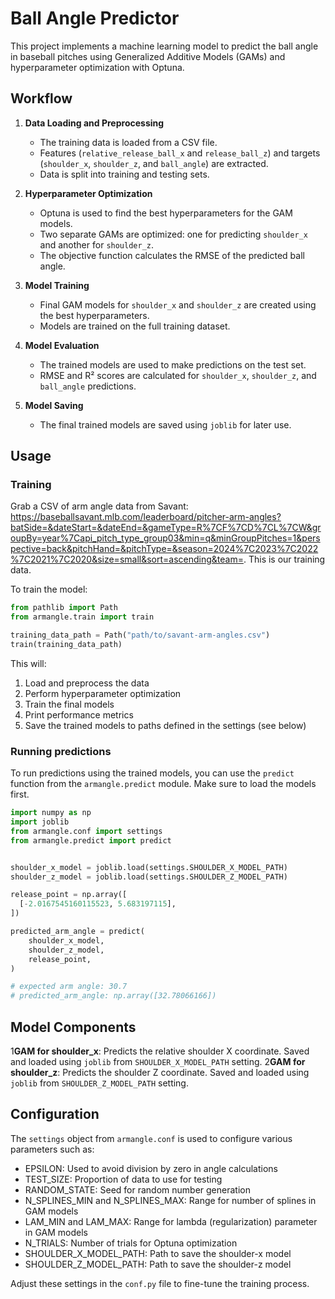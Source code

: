 # Ball Angle Predictor

This project implements a machine learning model to predict the ball angle in baseball pitches using Generalized Additive Models (GAMs) and hyperparameter optimization with Optuna.

## Workflow

1. **Data Loading and Preprocessing**
   - The training data is loaded from a CSV file.
   - Features (`relative_release_ball_x` and `release_ball_z`) and targets (`shoulder_x`, `shoulder_z`, and `ball_angle`) are extracted.
   - Data is split into training and testing sets.

2. **Hyperparameter Optimization**
   - Optuna is used to find the best hyperparameters for the GAM models.
   - Two separate GAMs are optimized: one for predicting `shoulder_x` and another for `shoulder_z`.
   - The objective function calculates the RMSE of the predicted ball angle.

3. **Model Training**
   - Final GAM models for `shoulder_x` and `shoulder_z` are created using the best hyperparameters.
   - Models are trained on the full training dataset.

4. **Model Evaluation**
   - The trained models are used to make predictions on the test set.
   - RMSE and R² scores are calculated for `shoulder_x`, `shoulder_z`, and `ball_angle` predictions.

5. **Model Saving**
   - The final trained models are saved using `joblib` for later use.

## Usage

### Training

Grab a CSV of arm angle data from Savant: https://baseballsavant.mlb.com/leaderboard/pitcher-arm-angles?batSide=&dateStart=&dateEnd=&gameType=R%7CF%7CD%7CL%7CW&groupBy=year%7Capi_pitch_type_group03&min=q&minGroupPitches=1&perspective=back&pitchHand=&pitchType=&season=2024%7C2023%7C2022%7C2021%7C2020&size=small&sort=ascending&team=. This is our training data.

To train the model:

```python
from pathlib import Path
from armangle.train import train

training_data_path = Path("path/to/savant-arm-angles.csv")
train(training_data_path)
```

This will:
1. Load and preprocess the data
2. Perform hyperparameter optimization
3. Train the final models
4. Print performance metrics
5. Save the trained models to paths defined in the settings (see below)

### Running predictions

To run predictions using the trained models, you can use the `predict` function from the `armangle.predict` module. Make sure to load the models first.

```python
import numpy as np
import joblib
from armangle.conf import settings
from armangle.predict import predict


shoulder_x_model = joblib.load(settings.SHOULDER_X_MODEL_PATH)
shoulder_z_model = joblib.load(settings.SHOULDER_Z_MODEL_PATH)

release_point = np.array([
  [-2.0167545160115523, 5.683197115],
])

predicted_arm_angle = predict(
    shoulder_x_model,
    shoulder_z_model,
    release_point,
)

# expected arm angle: 30.7
# predicted_arm_angle: np.array([32.78066166])
```

## Model Components

1**GAM for shoulder_x**: Predicts the relative shoulder X coordinate. Saved and loaded using `joblib` from `SHOULDER_X_MODEL_PATH` setting.
2**GAM for shoulder_z**: Predicts the shoulder Z coordinate. Saved and loaded using `joblib` from `SHOULDER_Z_MODEL_PATH` setting.

## Configuration

The `settings` object from `armangle.conf` is used to configure various parameters such as:
- EPSILON: Used to avoid division by zero in angle calculations
- TEST_SIZE: Proportion of data to use for testing
- RANDOM_STATE: Seed for random number generation
- N_SPLINES_MIN and N_SPLINES_MAX: Range for number of splines in GAM models
- LAM_MIN and LAM_MAX: Range for lambda (regularization) parameter in GAM models
- N_TRIALS: Number of trials for Optuna optimization
- SHOULDER_X_MODEL_PATH: Path to save the shoulder-x model
- SHOULDER_Z_MODEL_PATH: Path to save the shoulder-z model

Adjust these settings in the `conf.py` file to fine-tune the training process.
